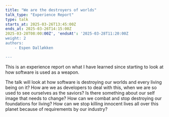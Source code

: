 ```yaml
---
title: "We are the destroyers of worlds"
talk_type: "Experience Report"
type: talk
starts_at: 2025-03-26T13:45:00Z
ends_at: 2025-03-26T14:15:00Z
2025-03-28T08:00:00Z', 'endsAt': '2025-03-28T11:20:00Z
weight: 2
authors:
    - Espen Dalløkken

---
```

This is an experience report on what I have learned since starting to look at how software is used as a weapon.

The talk will look at how software is destroying our worlds and every living being on it? 
How are we as developers to deal with this, when we are so used to see ourselves as the saviors? 
Is there something about our self image that needs to change?
How can we combat and stop destroying our foundations for living? How can we stop killing innocent lives all over this planet because of requirements by our industry?
